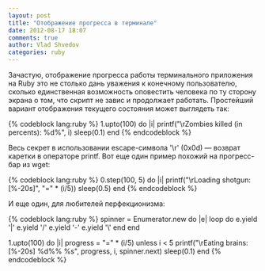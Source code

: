 ```yaml
---
layout: post
title: "Отображение прогресса в терминале"
date: 2012-08-17 18:07
comments: true
author: Vlad Shvedov
categories: ruby
---
```

Зачастую, отображение прогресса работы терминального приложения на Ruby это не столько дань уважения к конечному пользователю, сколько единственная возможность оповестить человека по ту сторону экрана о том, что скрипт не завис и продолжает работать. Простейший вариант отображения текущего состояния может выглядеть так:

{% codeblock lang:ruby %}
1.upto(100) do |i|
  printf("\rZombies killed (in percents): %d%", i)
  sleep(0.1)
end
{% endcodeblock %}

Весь секрет в использовании escape-символа '\r' (0x0d) — возврат каретки в операторе printf. Вот еще один пример похожий на прогресс-бар из wget:

{% codeblock lang:ruby %}
0.step(100, 5) do |i|
  printf("\rLoading shotgun: [%-20s]", "=" * (i/5))
  sleep(0.5)
end
{% endcodeblock %}

И еще один, для любителей перфекционизма:

{% codeblock lang:ruby %}
spinner = Enumerator.new do |e|
  loop do
    e.yield '|'
    e.yield '/'
    e.yield '-'
    e.yield '\\'
  end
end

1.upto(100) do |i|
  progress = "=" * (i/5) unless i < 5
  printf("\rEating brains: [%-20s] %d%% %s", progress, i, spinner.next)
  sleep(0.1)
end
{% endcodeblock %}